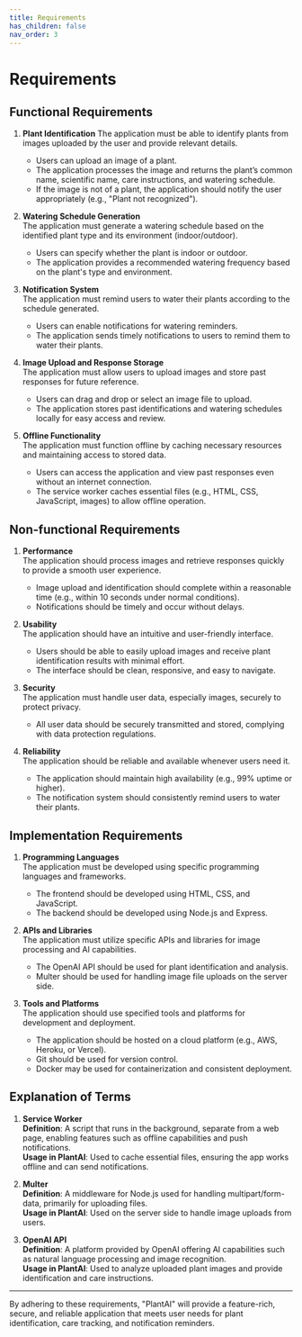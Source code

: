 ```yaml
---
title: Requirements
has_children: false
nav_order: 3
---
```


# Requirements

## Functional Requirements

1. **Plant Identification**
   The application must be able to identify plants from images uploaded by the user and provide relevant details.  
   - Users can upload an image of a plant.  
   - The application processes the image and returns the plant’s common name, scientific name, care instructions, and watering schedule.  
   - If the image is not of a plant, the application should notify the user appropriately (e.g., "Plant not recognized").

3. **Watering Schedule Generation**  
   The application must generate a watering schedule based on the identified plant type and its environment (indoor/outdoor).  
   - Users can specify whether the plant is indoor or outdoor.  
   - The application provides a recommended watering frequency based on the plant's type and environment.

4. **Notification System**  
   The application must remind users to water their plants according to the schedule generated.  
   - Users can enable notifications for watering reminders.  
   - The application sends timely notifications to users to remind them to water their plants.

5. **Image Upload and Response Storage**  
  The application must allow users to upload images and store past responses for future reference.  
   - Users can drag and drop or select an image file to upload.  
   - The application stores past identifications and watering schedules locally for easy access and review.

6. **Offline Functionality**  
   The application must function offline by caching necessary resources and maintaining access to stored data.  
   - Users can access the application and view past responses even without an internet connection.  
   - The service worker caches essential files (e.g., HTML, CSS, JavaScript, images) to allow offline operation.

## Non-functional Requirements

1. **Performance**  
   The application should process images and retrieve responses quickly to provide a smooth user experience.  
   - Image upload and identification should complete within a reasonable time (e.g., within 10 seconds under normal conditions).  
   - Notifications should be timely and occur without delays.

2. **Usability**  
   The application should have an intuitive and user-friendly interface.  
   - Users should be able to easily upload images and receive plant identification results with minimal effort.  
   - The interface should be clean, responsive, and easy to navigate.

3. **Security**  
   The application must handle user data, especially images, securely to protect privacy.  
   - All user data should be securely transmitted and stored, complying with data protection regulations.

4. **Reliability**  
   The application should be reliable and available whenever users need it.  
   - The application should maintain high availability (e.g., 99% uptime or higher).  
   - The notification system should consistently remind users to water their plants.

## Implementation Requirements

1. **Programming Languages**  
    The application must be developed using specific programming languages and frameworks.  
   - The frontend should be developed using HTML, CSS, and JavaScript.  
   - The backend should be developed using Node.js and Express.

2. **APIs and Libraries**  
    The application must utilize specific APIs and libraries for image processing and AI capabilities.  
   - The OpenAI API should be used for plant identification and analysis.  
   - Multer should be used for handling image file uploads on the server side.

3. **Tools and Platforms**  
   The application should use specified tools and platforms for development and deployment.  
   - The application should be hosted on a cloud platform (e.g., AWS, Heroku, or Vercel).  
   - Git should be used for version control.  
   - Docker may be used for containerization and consistent deployment.

## Explanation of Terms

1. **Service Worker**  
   **Definition**: A script that runs in the background, separate from a web page, enabling features such as offline capabilities and push notifications.  
   **Usage in PlantAI**: Used to cache essential files, ensuring the app works offline and can send notifications.

2. **Multer**  
   **Definition**: A middleware for Node.js used for handling multipart/form-data, primarily for uploading files.  
   **Usage in PlantAI**: Used on the server side to handle image uploads from users.

3. **OpenAI API**  
   **Definition**: A platform provided by OpenAI offering AI capabilities such as natural language processing and image recognition.  
   **Usage in PlantAI**: Used to analyze uploaded plant images and provide identification and care instructions.

---

By adhering to these requirements, "PlantAI" will provide a feature-rich, secure, and reliable application that meets user needs for plant identification, care tracking, and notification reminders.
